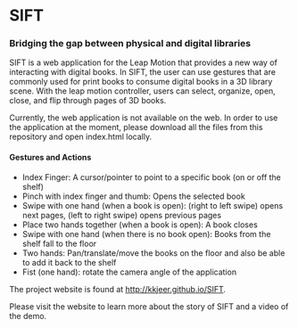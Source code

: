 # SIFT
### Bridging the gap between physical and digital libraries

SIFT is a web application for the Leap Motion that provides a new way of interacting with digital books. In SIFT, the user can use gestures that are commonly used for print books to consume digital books in a 3D library scene. With the leap motion controller, users can select, organize, open, close, and flip through pages of 3D books.

Currently, the web application is not available on the web. In order to use the application at the moment, please download all the files from this repository and open index.html locally.

#### Gestures and Actions
- Index Finger: A cursor/pointer to point to a specific book (on or off the shelf)
- Pinch with index finger and thumb: Opens the selected book
- Swipe with one hand (when a book is open): (right to left swipe) opens next pages, (left to right swipe) opens previous pages
- Place two hands together (when a book is open): A book closes
- Swipe with one hand (when there is no book open): Books from the shelf fall to the floor
- Two hands: Pan/translate/move the books on the floor and also be able to add it back to the shelf
- Fist (one hand): rotate the camera angle of the application

The project website is found at http://kkjeer.github.io/SIFT.

Please visit the website to learn more about the story of SIFT and a video of the demo.
